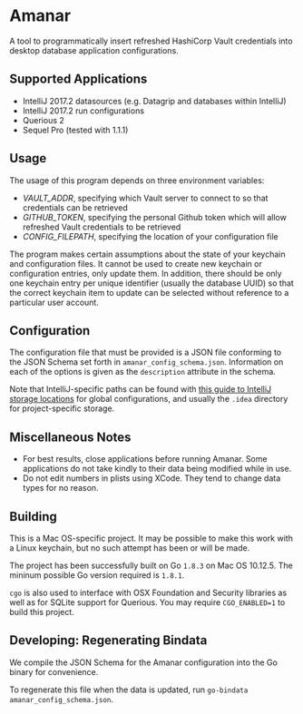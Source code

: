 Amanar
===

A tool to programmatically insert refreshed HashiCorp Vault credentials into desktop database application configurations.

## Supported Applications
- IntelliJ 2017.2 datasources (e.g. Datagrip and databases within IntelliJ)
- IntelliJ 2017.2 run configurations
- Querious 2
- Sequel Pro (tested with 1.1.1)

## Usage

The usage of this program depends on three environment variables:

- *VAULT_ADDR*, specifying which Vault server to connect to so that credentials can be retrieved
- *GITHUB_TOKEN*, specifying the personal Github token which will allow refreshed Vault credentials to be retrieved
- *CONFIG_FILEPATH*, specifying the location of your configuration file

The program makes certain assumptions about the state of your keychain and configuration files. It cannot be used to create new keychain or configuration entries, only update them. In addition, there should be only one keychain entry per unique identifier (usually the database UUID) so that the correct keychain item to update can be selected without reference to a particular user account.

## Configuration

The configuration file that must be provided is a JSON file conforming to the JSON Schema set forth in `amanar_config_schema.json`. Information on each of the options is given as the `description` attribute in the schema.

Note that IntelliJ-specific paths can be found with [this guide to IntelliJ storage locations](https://www.jetbrains.com/help/idea/directories-used-by-intellij-idea-to-store-settings-caches-plugins-and-logs.html) for global configurations, and usually the `.idea` directory for project-specific storage.

## Miscellaneous Notes

- For best results, close applications before running Amanar. Some applications do not take kindly to their data being modified while in use.
- Do not edit numbers in plists using XCode. They tend to change data types for no reason.

## Building

This is a Mac OS-specific project. It may be possible to make this work with a Linux keychain, but no such attempt has been or will be made.

The project has been successfully built on Go `1.8.3` on Mac OS 10.12.5. The mininum possible Go version required is `1.8.1`.

`cgo` is also used to interface with OSX Foundation and Security libraries as well as for SQLite support for Querious. You may require `CGO_ENABLED=1` to build this project.

## Developing: Regenerating Bindata

We compile the JSON Schema for the Amanar configuration into the Go binary for convenience.

To regenerate this file when the data is updated, run `go-bindata amanar_config_schema.json`.
